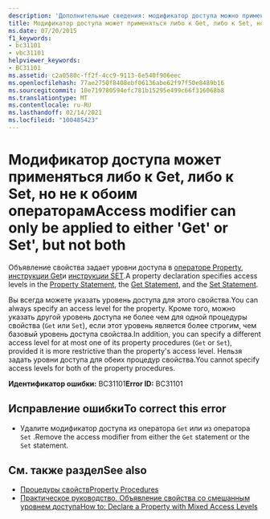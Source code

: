 ```yaml
---
description: 'Дополнительные сведения: модификатор доступа можно применить только к "Get" или "Set", но не к обоим'
title: Модификатор доступа может применяться либо к Get, либо к Set, но не к обоим операторам
ms.date: 07/20/2015
f1_keywords:
- bc31101
- vbc31101
helpviewer_keywords:
- BC31101
ms.assetid: c2a0580c-ff2f-4cc9-9113-6e540f906eec
ms.openlocfilehash: 77ae2750f8408ebf06136abe62f97f50e8489b16
ms.sourcegitcommit: 10e719780594efc781b15295e499c66f316068b8
ms.translationtype: MT
ms.contentlocale: ru-RU
ms.lasthandoff: 02/14/2021
ms.locfileid: "100485423"
---
```

# <a name="access-modifier-can-only-be-applied-to-either-get-or-set-but-not-both"></a><span data-ttu-id="91be0-103">Модификатор доступа может применяться либо к Get, либо к Set, но не к обоим операторам</span><span class="sxs-lookup"><span data-stu-id="91be0-103">Access modifier can only be applied to either 'Get' or Set', but not both</span></span>

<span data-ttu-id="91be0-104">Объявление свойства задает уровни доступа в [операторе Property](../language-reference/statements/property-statement.md), [инструкции Get](../language-reference/statements/get-statement.md)и [инструкции SET](../language-reference/statements/set-statement.md).</span><span class="sxs-lookup"><span data-stu-id="91be0-104">A property declaration specifies access levels in the [Property Statement](../language-reference/statements/property-statement.md), the [Get Statement](../language-reference/statements/get-statement.md), and the [Set Statement](../language-reference/statements/set-statement.md).</span></span>  
  
 <span data-ttu-id="91be0-105">Вы всегда можете указать уровень доступа для этого свойства.</span><span class="sxs-lookup"><span data-stu-id="91be0-105">You can always specify an access level for the property.</span></span> <span data-ttu-id="91be0-106">Кроме того, можно указать другой уровень доступа не более чем для одной процедуры свойства (`Get` или `Set`), если этот уровень является более строгим, чем базовый уровень доступа свойства.</span><span class="sxs-lookup"><span data-stu-id="91be0-106">In addition, you can specify a different access level for at most one of its property procedures (`Get` or `Set`), provided it is more restrictive than the property's access level.</span></span> <span data-ttu-id="91be0-107">Нельзя задать уровни доступа для обеих процедур свойства.</span><span class="sxs-lookup"><span data-stu-id="91be0-107">You cannot specify access levels for both of the property procedures.</span></span>  
  
 <span data-ttu-id="91be0-108">**Идентификатор ошибки:** BC31101</span><span class="sxs-lookup"><span data-stu-id="91be0-108">**Error ID:** BC31101</span></span>  
  
## <a name="to-correct-this-error"></a><span data-ttu-id="91be0-109">Исправление ошибки</span><span class="sxs-lookup"><span data-stu-id="91be0-109">To correct this error</span></span>  
  
- <span data-ttu-id="91be0-110">Удалите модификатор доступа из оператора `Get` или из оператора `Set` .</span><span class="sxs-lookup"><span data-stu-id="91be0-110">Remove the access modifier from either the `Get` statement or the `Set` statement.</span></span>  
  
## <a name="see-also"></a><span data-ttu-id="91be0-111">См. также раздел</span><span class="sxs-lookup"><span data-stu-id="91be0-111">See also</span></span>

- [<span data-ttu-id="91be0-112">Процедуры свойств</span><span class="sxs-lookup"><span data-stu-id="91be0-112">Property Procedures</span></span>](../programming-guide/language-features/procedures/property-procedures.md)
- [<span data-ttu-id="91be0-113">Практическое руководство. Объявление свойства со смешанным уровнем доступа</span><span class="sxs-lookup"><span data-stu-id="91be0-113">How to: Declare a Property with Mixed Access Levels</span></span>](../programming-guide/language-features/procedures/how-to-declare-a-property-with-mixed-access-levels.md)
